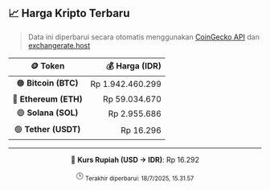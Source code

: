 

<!-- HARGA_KRIPTO -->
## 📈 Harga Kripto Terbaru

> Data ini diperbarui secara otomatis menggunakan [CoinGecko API](https://www.coingecko.com/) dan [exchangerate.host](https://exchangerate.host/)

<div align="center">

| 🪙 Token | 💰 Harga (IDR) |
|:------:|---------------:|
| 🟠 **Bitcoin (BTC)**   | Rp 1.942.460.299 |
| 🔵 **Ethereum (ETH)**  | Rp 59.034.670 |
| 🟣 **Solana (SOL)**    | Rp 2.955.686 |
| 🟢 **Tether (USDT)**   | Rp 16.296 |

---

💱 **Kurs Rupiah (USD → IDR)**: Rp 16.292

🕒 <sub>Terakhir diperbarui: 18/7/2025, 15.31.57</sub>

</div>
<!-- /HARGA_KRIPTO -->